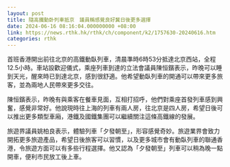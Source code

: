 ```yaml
---
layout: post
title: 隨高鐵動卧列車抵京　議員稱感覺良好冀日後更多選擇
date: 2024-06-16 08:16:04.000000000 +08:00
link: https://news.rthk.hk/rthk/ch/component/k2/1757630-20240616.htm
categories: rthk
---
```


首班香港開出前往北京的高鐵動臥列車，清晨準時6時53分抵達北京西站，全程12.5小時。車站設歡迎儀式，乘座列車到達的立法會議員陳恒鑌表示，昨晚可以睡到天光，醒來時已到達北京，感到很舒適。他希望動臥列車的開通可以帶來更多旅客，並為兩地人民帶來更多交往。

陳恒鑌表示，昨晚有與乘客在餐車見面，互相打招呼，他們對乘座首發列車感到興奮，感覺非常好。他說現時往上海的列車有兩人房，往北京是四人房，希望日後可以推出更多類型車廂，港鐵及國鐵集團可以繼續關注這條高鐵線的發展。

旅遊界議員姚柏良表示，體驗列車「夕發朝至」，形容感覺奇妙。旅遊業界會致力開拓更多旅遊產品，希望日後旅客可以習慣，以及更多城市會有動臥列車的聯通香港，令旅遊方面可以有多些行程選擇。他又認為「夕發朝至」列車可以稍為晚一點開車，便利市民放工後上車。
